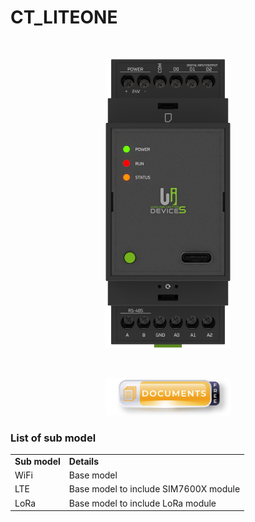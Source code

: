 # CT_LITEONE
<br>
<p align="center">
  <img width="200" src="https://raw.githubusercontent.com/wirelesscrafters/.github/main/images/devices/lite_one/top.png" alt="liteone_top" />
</p>
<br>
<p align="center">
    <a href="https://github.com/wirelesscrafters/ct_liteone/wiki"><img width="200" src="https://raw.githubusercontent.com/wirelesscrafters/.github/main/images/logo/document_logo.png" alt="document_logo" /></a>
</p>
<p>
<h3>List of sub model</h3>
<table border="0" style="width: 100%">
    <tr>
        <td><b>Sub model</b></td>
        <td><b>Details</b></td>
    </tr>
    <tr>
        <td>WiFi</td>
        <td>Base model</td>
    </tr>
    <tr>
        <td>LTE</td>
        <td>Base model to include SIM7600X module</td>
    </tr>
    <tr>
        <td>LoRa</td>
        <td>Base model to include LoRa module</td>
    </tr>
</table>

